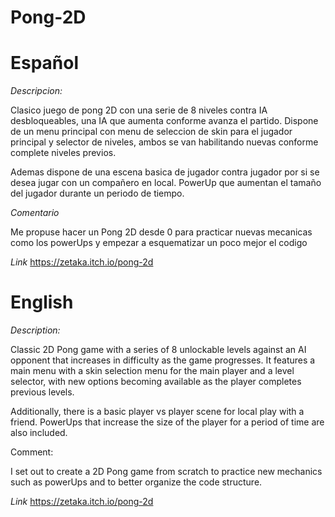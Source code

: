 # Pong-2D

# Español

*Descripcion:* 

Clasico juego de pong 2D con una serie de 8 niveles contra IA desbloqueables, una IA que aumenta conforme avanza el partido.
Dispone de un menu principal con menu de seleccion de skin para el jugador principal y selector de niveles, ambos se van habilitando nuevas conforme complete niveles previos.

Ademas dispone de una escena basica de jugador contra jugador por si se desea jugar con un compañero en local.
PowerUp que aumentan el tamaño del jugador durante un periodo de tiempo.


*Comentario*

Me propuse hacer un Pong 2D desde 0 para practicar nuevas mecanicas como los powerUps y empezar a esquematizar un poco mejor el codigo


*Link*
https://zetaka.itch.io/pong-2d


# English

*Description:*

Classic 2D Pong game with a series of 8 unlockable levels against an AI opponent that increases in difficulty as the game progresses. It features a main menu with a skin selection menu for the main player and a level selector, with new options becoming available as the player completes previous levels. 

Additionally, there is a basic player vs player scene for local play with a friend. PowerUps that increase the size of the player for a period of time are also included.

Comment:

I set out to create a 2D Pong game from scratch to practice new mechanics such as powerUps and to better organize the code structure.



*Link*
https://zetaka.itch.io/pong-2d
